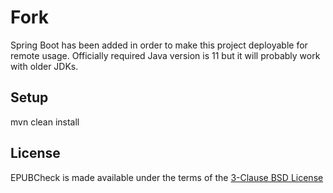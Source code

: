 Fork
====

Spring Boot has been added in order to make this project deployable for remote usage.
Officially required Java version is 11 but it will probably work with older JDKs.


## Setup
mvn clean install

## License

EPUBCheck is made available under the terms of the [3-Clause BSD License](http://opensource.org/licenses/BSD-3-Clause)
